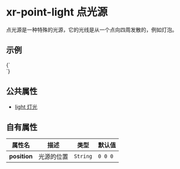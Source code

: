 # xr-point-light 点光源

点光源是一种特殊的光源，它的光线是从一个点向四周发散的，例如灯泡。

## 示例

<CodeLive>
{`
<style>
  xr-point-light {
    animation: rotate 10s linear infinite;
    ---inspect: '?scale=5';
  }
  @keyframes rotate {
    from {
      ---diffuse: red;
      ---position: 0 -0.3 0;
    }
    30% {
      ---diffuse: yellow;
    }
    50% {
      ---position: 0 1 0;
    }
    60% {
      ---diffuse: blue;
    }
    to {
      ---diffuse: green;
      ---position: 0 -0.3 0;
    }
  }
</style>

<xr-scene env-intensity="0.05" background="#000">
  <xr-camera radius="3"></xr-camera>
  <xr-point-light intensity="3" shadow-caster="xr-mesh"></xr-point-light>
  <xr-mesh geometry="?type=sphere" position="-1 0 0"></xr-mesh>
  <xr-mesh geometry="?type=box" position="1 0 0"></xr-mesh>
  <xr-mesh geometry="?type=plane &size=10" position="0 -0.8 0" rotation="90 0 0"></xr-mesh>
  <xr-loading>
    <div class='loading'></div>
  </xr-loading>
</xr-scene>
`}
</CodeLive>

## 公共属性

- [light 灯光](/docs/component/light)

## 自有属性

| 属性名       | 描述       | 类型     | 默认值  |
| ------------ | ---------- | -------- | ------- |
| **position** | 光源的位置 | `String` | `0 0 0` |
